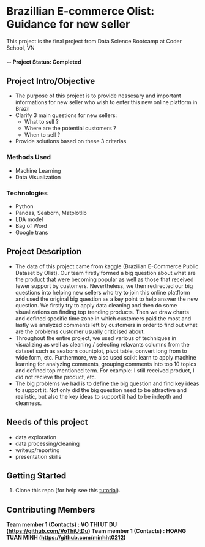 # Brazillian E-commerce Olist: Guidance for new seller
This project is the final project from Data Science Bootcamp at Coder School, VN

#### -- Project Status: Completed

## Project Intro/Objective
- The purpose of this project is to provide nessesary and important informations for new seller who wish to enter this new online platform in Brazil 
- Clarify 3 main questions for new sellers: 
   + What to sell ? 
   + Where are the potential customers ?
   + When to sell ?
- Provide solutions based on these 3 criterias

### Methods Used
* Machine Learning
* Data Visualization

### Technologies 
* Python
* Pandas, Seaborn, Matplotlib
* LDA model
* Bag of Word
* Google trans

## Project Description
- The data of this project came from kaggle (Brazilian E-Commerce Public Dataset by Olist). Our team firstly formed a big question about what are the product that were becoming popular as well as those that received fewer support by customers. Nevertheless, we then redirected our big questions into helping new sellers who try to join this online platflorm and used the original big question as a key point to help answer the new question. We firstly try to apply data cleaning and then do some visualizations on finding top trending products. Then we draw charts and defined specific time zone in which customers paid the most and lastly we analyzed comments left by customers in order to find out what are the problems customer usually criticised about.
- Throughout the entire project, we used various of techniques in visualizing as well as cleaning / selecting relavants columns from the dataset such as seaborn countplot, pivot table, convert long from to wide form, etc. Furthermore, we also used scikit learn to apply machine learning for analyzing comments, grouping comments into top 10 topics and defined top mentioned term. For example: I still received product, I did not recieve the product, etc.
-  The big problems we had is to define the big question and find key ideas to support it. Not only did the big question need to be attractive and realistic, but also the key ideas to support it had to be indepth and clearness.

## Needs of this project
- data exploration
- data processing/cleaning
- writeup/reporting
- presentation skills

## Getting Started

1. Clone this repo (for help see this [tutorial](https://help.github.com/articles/cloning-a-repository/)).

## Contributing Members

**Team member 1 (Contacts) : VO THI UT DU (https://github.com/VoThiUtDu)**
**Team member 1 (Contacts) : HOANG TUAN MINH (https://github.com/minhht0212)**

